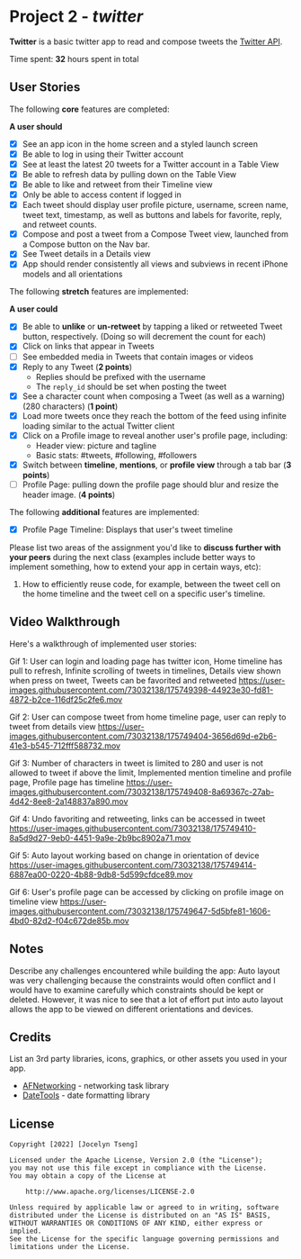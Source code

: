 # Project 2 - *twitter*

**Twitter** is a basic twitter app to read and compose tweets the [Twitter API](https://apps.twitter.com/).

Time spent: **32** hours spent in total

## User Stories

The following **core** features are completed:

**A user should**

- [x] See an app icon in the home screen and a styled launch screen
- [x] Be able to log in using their Twitter account
- [x] See at least the latest 20 tweets for a Twitter account in a Table View
- [x] Be able to refresh data by pulling down on the Table View
- [x] Be able to like and retweet from their Timeline view
- [x] Only be able to access content if logged in
- [x] Each tweet should display user profile picture, username, screen name, tweet text, timestamp, as well as buttons and labels for favorite, reply, and retweet counts.
- [x] Compose and post a tweet from a Compose Tweet view, launched from a Compose button on the Nav bar.
- [x] See Tweet details in a Details view
- [x] App should render consistently all views and subviews in recent iPhone models and all orientations

The following **stretch** features are implemented:

**A user could**

- [x] Be able to **unlike** or **un-retweet** by tapping a liked or retweeted Tweet button, respectively. (Doing so will decrement the count for each)
- [x] Click on links that appear in Tweets
- [ ] See embedded media in Tweets that contain images or videos
- [x] Reply to any Tweet (**2 points**)
  - Replies should be prefixed with the username
  - The `reply_id` should be set when posting the tweet
- [x] See a character count when composing a Tweet (as well as a warning) (280 characters) (**1 point**)
- [x] Load more tweets once they reach the bottom of the feed using infinite loading similar to the actual Twitter client
- [x] Click on a Profile image to reveal another user's profile page, including:
  - Header view: picture and tagline
  - Basic stats: #tweets, #following, #followers
- [x] Switch between **timeline**, **mentions**, or **profile view** through a tab bar (**3 points**)
- [ ] Profile Page: pulling down the profile page should blur and resize the header image. (**4 points**)

The following **additional** features are implemented:

- [x] Profile Page Timeline: Displays that user's tweet timeline

Please list two areas of the assignment you'd like to **discuss further with your peers** during the next class (examples include better ways to implement something, how to extend your app in certain ways, etc):

1. How to efficiently reuse code, for example, between the tweet cell on the home timeline and the tweet cell on a specific user's timeline.

## Video Walkthrough

Here's a walkthrough of implemented user stories:


Gif 1: User can login and loading page has twitter icon, Home timeline has pull to refresh, Infinite scrolling of tweets in timelines, Details view shown when press on tweet, Tweets can be favorited and retweeted
https://user-images.githubusercontent.com/73032138/175749398-44923e30-fd81-4872-b2ce-116df25c2fe6.mov


Gif 2: User can compose tweet from home timeline page, user can reply to tweet from details view
https://user-images.githubusercontent.com/73032138/175749404-3656d69d-e2b6-41e3-b545-712fff588732.mov


Gif 3: Number of characters in tweet is limited to 280 and user is not allowed to tweet if above the limit, Implemented mention timeline and profile page, Profile page has timeline
https://user-images.githubusercontent.com/73032138/175749408-8a69367c-27ab-4d42-8ee8-2a148837a890.mov


Gif 4: Undo favoriting and retweeting, links can be accessed in tweet
https://user-images.githubusercontent.com/73032138/175749410-8a5d9d27-9eb0-4451-9a9e-2b9bc8902a71.mov


Gif 5: Auto layout working based on change in orientation of device
https://user-images.githubusercontent.com/73032138/175749414-6887ea00-0220-4b88-9db8-5d599cfdce89.mov


Gif 6: User's profile page can be accessed by clicking on profile image on timeline view
https://user-images.githubusercontent.com/73032138/175749647-5d5bfe81-1606-4bd0-82d2-f04c672de85b.mov


## Notes

Describe any challenges encountered while building the app: Auto layout was very challenging because the constraints would often conflict and I would have to examine carefully which constraints should be kept or deleted. However, it was nice to see that a lot of effort put into auto layout allows the app to be viewed on different orientations and devices.

## Credits

List an 3rd party libraries, icons, graphics, or other assets you used in your app.

- [AFNetworking](https://github.com/AFNetworking/AFNetworking) - networking task library
- [DateTools](https://github.com/MatthewYork/DateTools) - date formatting library

## License

    Copyright [2022] [Jocelyn Tseng]

    Licensed under the Apache License, Version 2.0 (the "License");
    you may not use this file except in compliance with the License.
    You may obtain a copy of the License at

        http://www.apache.org/licenses/LICENSE-2.0

    Unless required by applicable law or agreed to in writing, software
    distributed under the License is distributed on an "AS IS" BASIS,
    WITHOUT WARRANTIES OR CONDITIONS OF ANY KIND, either express or implied.
    See the License for the specific language governing permissions and
    limitations under the License.
